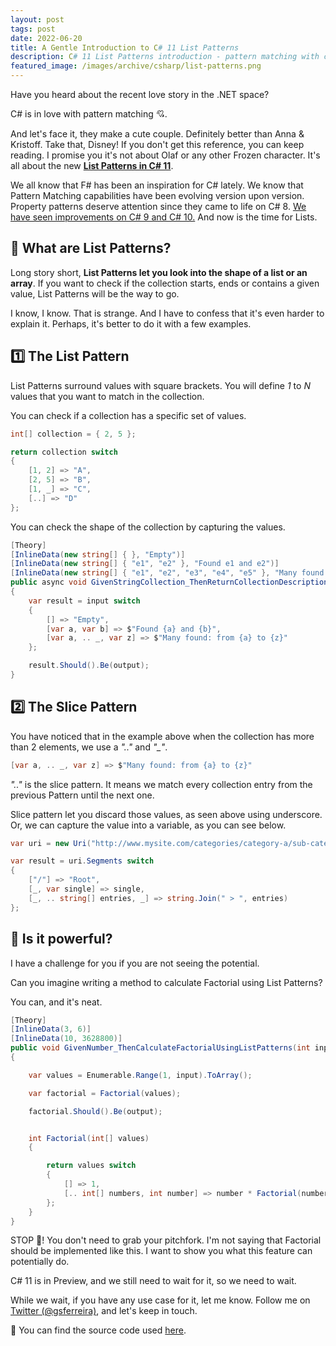 ```yaml
---
layout: post
tags: post
date: 2022-06-20
title: A Gentle Introduction to C# 11 List Patterns
description: C# 11 List Patterns introduction - pattern matching with collections, array shapes, and F#-inspired syntax for elegant code.
featured_image: /images/archive/csharp/list-patterns.png
---
```


Have you heard about the recent love story in the .NET space?

C# is in love with pattern matching 💘.

And let's face it, they make a cute couple. Definitely better than Anna & Kristoff. Take that, Disney! If you don't get this reference, you can keep reading. I promise you it's not about Olaf or any other Frozen character. It's all about the new [**List Patterns in C# 11**](https://devblogs.microsoft.com/dotnet/early-peek-at-csharp-11-features/#c-11-preview-list-patterns).

We all know that F# has been an inspiration for C# lately. We know that Pattern Matching capabilities have been evolving version upon version. Property patterns deserve attention since they came to life on C# 8. [We have seen improvements on C# 9 and C# 10.](https://guiferreira.me/archive/2021/expressive-c-code-with-property-patterns/) And now is the time for Lists.

## 🤔 What are List Patterns?

Long story short, **List Patterns let you look into the shape of a list or an array**. If you want to check if the collection starts, ends or contains a given value, List Patterns will be the way to go.

I know, I know. That is strange. And I have to confess that it's even harder to explain it. Perhaps, it's better to do it with a few examples.

## 1️⃣ The List Pattern

List Patterns surround values with square brackets. You will define _1_ to _N_ values that you want to match in the collection.

You can check if a collection has a specific set of values.

```csharp
int[] collection = { 2, 5 };

return collection switch
{
    [1, 2] => "A",
    [2, 5] => "B",
    [1, _] => "C",
    [..] => "D"
};

```

You can check the shape of the collection by capturing the values.

```csharp
[Theory]
[InlineData(new string[] { }, "Empty")]
[InlineData(new string[] { "e1", "e2" }, "Found e1 and e2")]
[InlineData(new string[] { "e1", "e2", "e3", "e4", "e5" }, "Many found: from e1 to e5")]
public async void GivenStringCollection_ThenReturnCollectionDescription(string[] input, string output)
{
    var result = input switch
    {
        [] => "Empty",
        [var a, var b] => $"Found {a} and {b}",
        [var a, .. _, var z] => $"Many found: from {a} to {z}"
    };

    result.Should().Be(output);
}
```

## 2️⃣ The Slice Pattern

You have noticed that in the example above when the collection has more than 2 elements, we use a _".."_ and _"\_"_.

```csharp
[var a, .. _, var z] => $"Many found: from {a} to {z}"
```

_".."_ is the slice pattern. It means we match every collection entry from the previous Pattern until the next one.

Slice pattern let you discard those values, as seen above using underscore. Or, we can capture the value into a variable, as you can see below.

```csharp
var uri = new Uri("http://www.mysite.com/categories/category-a/sub-categories/sub-category-a.html");

var result = uri.Segments switch
{
    ["/"] => "Root",
    [_, var single] => single,
    [_, .. string[] entries, _] => string.Join(" > ", entries)
};
```

## 💪 Is it powerful?

I have a challenge for you if you are not seeing the potential.

Can you imagine writing a method to calculate Factorial using List Patterns?

You can, and it's neat.

```csharp
[Theory]
[InlineData(3, 6)]
[InlineData(10, 3628800)]
public void GivenNumber_ThenCalculateFactorialUsingListPatterns(int input, int output)
{

    var values = Enumerable.Range(1, input).ToArray();

    var factorial = Factorial(values);

    factorial.Should().Be(output);


    int Factorial(int[] values)
    {

        return values switch
        {
            [] => 1,
            [.. int[] numbers, int number] => number * Factorial(numbers)
        };
    }
}
```

STOP 🛑! You don't need to grab your pitchfork. I'm not saying that Factorial should be implemented like this. I want to show you what this feature can potentially do.

C# 11 is in Preview, and we still need to wait for it, so we need to wait.

While we wait, if you have any use case for it, let me know. Follow me on [Twitter (@gsferreira)](https://twitter.com/gsferreira), and let's keep in touch.

🔗 You can find the source code used [here](https://github.com/gsferreira/dotnet-playground/tree/main/csharp/11/ListPatterns).
